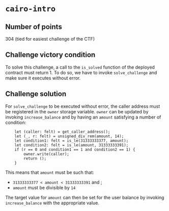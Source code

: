 # `cairo-intro`

## Number of points

304 (tied for easiest challenge of the CTF)

## Challenge victory condition

To solve this challenge, a call to the `is_solved` function of the deployed contract must return 1.
To do so, we have to invoke `solve_challenge` and make sure it executes without error.

## Challenge solution

For `solve_challenge` to be executed without error, the caller address must be registered
in the `owner` storage variable. `owner` can be updated by invoking `increase_balance` and by having
an `amount` satisfying a number of condition:
```cairo
    let (caller: felt) = get_caller_address();
    let (_, r: felt) = unsigned_div_rem(amount, 14);
    let condition1: felt = is_le(31333333377, amount);
    let condition2: felt = is_le(amount, 31333333391);
    if (r == 0 and condition1 == 1 and condition2 == 1) {
        owner.write(caller);
        return ();
    }
```

This means that `amount` must be such that:
* `31333333377 < amount < 31333333391` and ;
* `amount` must be divisible by `14`

The target value for `amount` can then be set for the user balance by invoking `increase_balance`
with the appropriate value.
